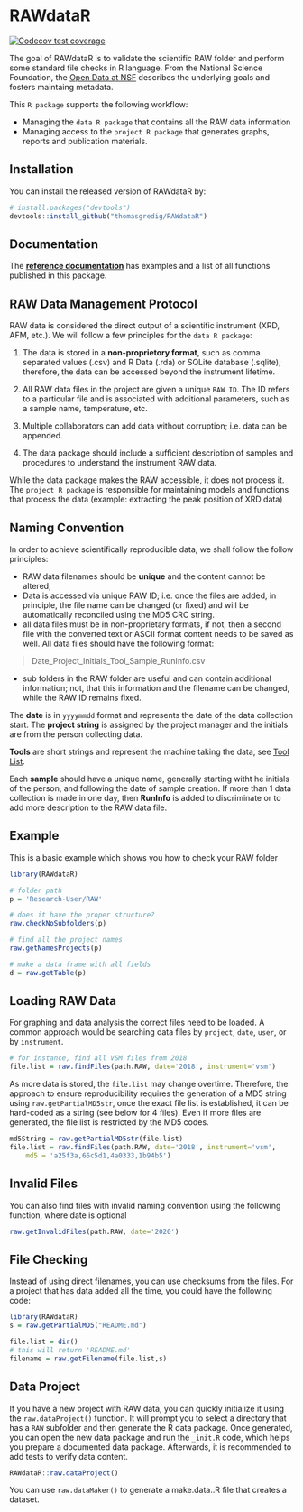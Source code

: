 # RAWdataR

<!-- badges: start -->
[![Codecov test coverage](https://codecov.io/gh/thomasgredig/RAWdataR/branch/master/graph/badge.svg)](https://app.codecov.io/gh/thomasgredig/RAWdataR?branch=master)
<!-- badges: end -->

The goal of RAWdataR is to validate the scientific RAW folder and perform some standard file checks in R language. From the National Science Foundation, the [Open Data at NSF](https://www.nsf.gov/data/) describes the underlying goals and fosters maintaing metadata. 

This `R package` supports the following workflow: 
* Managing the `data R package` that contains all the RAW data information
* Managing access to the `project R package` that generates graphs, reports and publication materials.


## Installation

You can install the released version of RAWdataR by:

``` r
# install.packages("devtools")
devtools::install_github("thomasgredig/RAWdataR")
```

## Documentation

The **[reference documentation](https://thomasgredig.github.io/RAWdataR/)** has examples and a list of all functions published in this package.


## RAW Data Management Protocol

RAW data is considered the direct output of a scientific instrument (XRD, AFM, etc.). We will follow a few principles for the `data R package`:

1) The data is stored in a **non-proprietory format**, such as comma separated values (.csv) and R Data (.rda) or SQLite database (.sqlite); therefore, the data can be accessed beyond the instrument lifetime. 

2) All RAW data files in the project are given a unique `RAW ID`. The ID refers to a particular file and is associated with additional parameters, such as a sample name, temperature, etc.

3) Multiple collaborators can add data without corruption; i.e. data can be appended.

4) The data package should include a sufficient description of samples and procedures to understand the instrument RAW data.

While the data package makes the RAW accessible, it does not process it. The `project R package` is responsible for maintaining models and functions that process the data (example: extracting the peak position of XRD data)


## Naming Convention

In order to achieve scientifically reproducible data, we shall follow the follow principles: 

- RAW data filenames should be **unique** and the content cannot be altered, 
- Data is accessed via unique RAW ID; i.e. once the files are added, in principle, the file name can be changed (or fixed) and will be automatically reconciled using the MD5 CRC string.
- all data files must be in non-proprietary formats, if not, then a second file with the converted text or ASCII format content needs to be saved as well. All data files should have the following format:

>  Date_Project_Initials_Tool_Sample_RunInfo.csv 

- sub folders in the RAW folder are useful and can contain additional information; not, that this information and the filename can be changed, while the RAW ID remains fixed.

The **date** is in `yyyymmdd` format and represents the date of the data collection start. The **project string** is assigned by the project manager and the initials are from the person collecting data.

**Tools** are short strings and represent the machine taking the data, see [Tool List](https://github.com/thomasgredig/MSthesis-Guidelines).

Each **sample** should have a unique name, generally starting witht he initials of the person, and following the date of sample creation. 
If more than 1 data collection is made in one day, then **RunInfo** is added to discriminate or to add more description to the RAW data file. 


## Example

This is a basic example which shows you how to check your RAW folder

``` r
library(RAWdataR)

# folder path
p = 'Research-User/RAW'

# does it have the proper structure?
raw.checkNoSubfolders(p)

# find all the project names
raw.getNamesProjects(p)

# make a data frame with all fields
d = raw.getTable(p)
```

## Loading RAW Data

For graphing and data analysis the correct files need to be loaded. A common approach would be searching data files by `project`, `date`, `user`, or by `instrument`. 

``` r
# for instance, find all VSM files from 2018
file.list = raw.findFiles(path.RAW, date='2018', instrument='vsm')
```

As more data is stored, the `file.list` may change overtime. Therefore, the  approach to ensure reproducibility requires the generation of a MD5 string using `raw.getPartialMD5str`, once the exact file list is established, it can be hard-coded as a string (see below for 4 files). Even if more files are generated, the file list is restricted by the MD5 codes. 

``` r
md5String = raw.getPartialMD5str(file.list)
file.list = raw.findFiles(path.RAW, date='2018', instrument='vsm',
    md5 = 'a25f3a,66c5d1,4a0333,1b94b5')
```

## Invalid Files

You can also find files with invalid naming convention using the following function, where date is optional

``` r
raw.getInvalidFiles(path.RAW, date='2020')
```


## File Checking

Instead of using direct filenames, you can use checksums from the files. For a project that has data added all the time, you could have the following code:

``` r
library(RAWdataR)
s = raw.getPartialMD5("README.md")

file.list = dir()
# this will return 'README.md'
filename = raw.getFilename(file.list,s)
```


## Data Project

If you have a new project with RAW data, you can quickly initialize it using the `raw.dataProject()` function. It will prompt you to select a directory that has a `RAW` subfolder and then generate the R data package. Once generated, you can open the new data package and run the `_init.R` code, which helps you prepare a documented data package. Afterwards, it is recommended to add tests to verify data content.

``` r
RAWdataR::raw.dataProject()
```

You can use `raw.dataMaker()` to generate a make.data..R file that creates a dataset.

